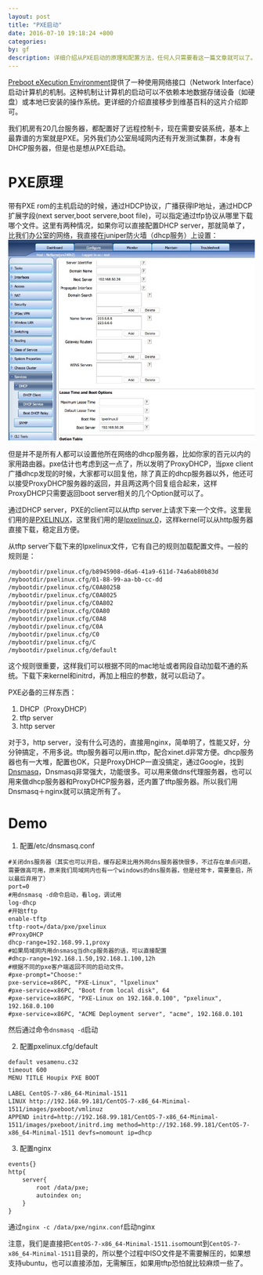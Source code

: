 ```yaml
---
layout: post
title: "PXE启动"
date: 2016-07-10 19:18:24 +800
categories: 
by: gf
description: 详细介绍从PXE启动的原理和配置方法，任何人只需要看这一篇文章就可以了。
---
```


[Preboot eXecution Environment](https://zh.wikipedia.org/wiki/%E9%A2%84%E5%90%AF%E5%8A%A8%E6%89%A7%E8%A1%8C%E7%8E%AF%E5%A2%83)提供了一种使用网络接口（Network Interface）启动计算机的机制。这种机制让计算机的启动可以不依赖本地数据存储设备（如硬盘）或本地已安装的操作系统。更详细的介绍直接移步到维基百科的这片介绍即可。

我们机房有20几台服务器，都配置好了远程控制卡，现在需要安装系统，基本上最靠谱的方案就是PXE。另外我们办公室局域网内还有开发测试集群，本身有DHCP服务器，但是也是想从PXE启动。

# PXE原理
带有PXE rom的主机启动的时候，通过HDCP协议，广播获得IP地址，通过HDCP扩展字段(next server,boot servere,boot file)，可以指定通过tfp协议从哪里下载哪个文件。这里有两种情况，如果你可以直接配置DHCP server，那就简单了，比我们办公室的网络，我直接在juniper防火墙（dhcp服务）上设置：
![防火墙设置pxe](/images/juniper-pxe.png)

但是并不是所有人都可以设置他所在网络的dhcp服务器，比如你家的百元以内的家用路由器。pxe估计也考虑到这一点了，所以发明了ProxyDHCP，当pxe client广播dhcp发现的时候，大家都可以回复他，除了真正的dhcp服务器以外，他还可以接受ProxyDHCP服务器的返回，并且两这两个回复组合起来，这样ProxyDHCP只需要返回boot server相关的几个Option就可以了。

通过DHCP server，PXE的client可以从tftp server上请求下来一个文件。这里我们用的是[PXELINUX](http://www.syslinux.org/wiki/index.php?title=PXELINUX)，这里我们用的是[lpxelinux.0](http://www.syslinux.org/wiki/index.php?title=PXELINUX#HTTP_and_FTP)，这样kernel可以从http服务器直接下载，稳定且方便。

从tftp server下载下来的lpxelinux文件，它有自己的规则加载配置文件。一般的规则是：

```
/mybootdir/pxelinux.cfg/b8945908-d6a6-41a9-611d-74a6ab80b83d
/mybootdir/pxelinux.cfg/01-88-99-aa-bb-cc-dd
/mybootdir/pxelinux.cfg/C0A8025B
/mybootdir/pxelinux.cfg/C0A8025
/mybootdir/pxelinux.cfg/C0A802
/mybootdir/pxelinux.cfg/C0A80
/mybootdir/pxelinux.cfg/C0A8
/mybootdir/pxelinux.cfg/C0A
/mybootdir/pxelinux.cfg/C0
/mybootdir/pxelinux.cfg/C
/mybootdir/pxelinux.cfg/default
```
这个规则很重要，这样我们可以根据不同的mac地址或者网段自动加载不通的系统。下载下来kernel和initrd，再加上相应的参数，就可以启动了。

PXE必备的三样东西：

1. DHCP（ProxyDHCP）
2. tftp server
3. http server

对于3，http server，没有什么可选的，直接用nginx，简单明了，性能又好，分分钟搞定，不用多说。tftp服务器可以用in.tftp，配合xinet.d非常方便。dhcp服务器也有一大堆，配置也OK，只是ProxyDHCP一直没搞定，通过Google，找到[Dnsmasq](http://www.thekelleys.org.uk/dnsmasq/doc.html)，Dnsmasq非常强大，功能很多。可以用来做dns代理服务器，也可以用来做dhcp服务器和ProxyDHCP服务器，还内置了tftp服务器。所以我们用Dnsmasq＋nginx就可以搞定所有了。

# Demo

1. 配置/etc/dnsmasq.conf	

```
#关闭dns服务器（其实也可以开启，缓存起来比用外网dns服务器快很多，不过存在单点问题，需要做高可用，原来我们局域网内也有一个windows的dns服务器，但是经常卡，需要重启，所以最后弃用了）
port=0
#用dnsmasq -d命令启动，看log，调试用
log-dhcp
#开始tftp
enable-tftp
tftp-root=/data/pxe/pxelinux
#ProxyDHCP
dhcp-range=192.168.99.1,proxy
#如果局域网内用dnsmasq当dhcp服务器的话，可以直接配置
#dhcp-range=192.168.1.50,192.168.1.100,12h
#根据不同的pxe客户端返回不同的启动文件。
#pxe-prompt="Choose:"
pxe-service=x86PC, "PXE-Linux", "lpxelinux"
#pxe-service=x86PC, "Boot from local disk", 64
#pxe-service=x86PC, "PXE-Linux on 192.168.0.100", "pxelinux", 192.168.0.100
#pxe-service=x86PC, "ACME Deployment server", "acme", 192.168.0.101
```

然后通过命令`dnsmasq -d`启动

2. 配置pxelinux.cfg/default

```
default vesamenu.c32
timeout 600
MENU TITLE Houpix PXE BOOT

LABEL CentOS-7-x86_64-Minimal-1511
LINUX http://192.168.99.181/CentOS-7-x86_64-Minimal-1511/images/pxeboot/vmlinuz
APPEND initrd=http://192.168.99.181/CentOS-7-x86_64-Minimal-1511/images/pxeboot/initrd.img method=http://192.168.99.181/CentOS-7-x86_64-Minimal-1511 devfs=nomount ip=dhcp
```

3. 配置nginx

```
events{}
http{
	server{
		root /data/pxe;
		autoindex on;
	}
}
```

通过`nginx -c /data/pxe/nginx.conf`启动nginx

注意，我们是直接把`CentOS-7-x86_64-Minimal-1511.iso`mount到`CentOS-7-x86_64-Minimal-1511`目录的，所以整个过程中ISO文件是不需要解压的，如果想支持ubuntu，也可以直接添加，无需解压，如果用tftp恐怕就比较麻烦一些了。

